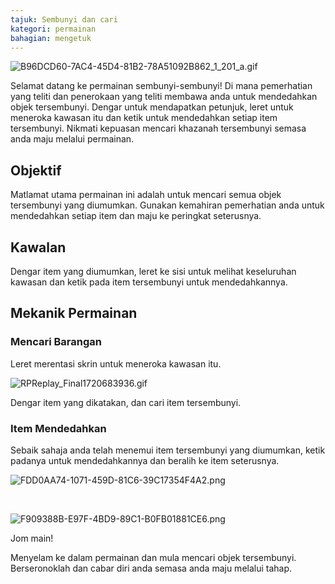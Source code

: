 ```yaml
---
tajuk: Sembunyi dan cari
kategori: permainan
bahagian: mengetuk
---
```

![B96DCD60-7AC4-45D4-81B2-78A51092B862_1_201_a.gif](https://help.Studycat.com/hc/article_attachments/34930712507545)


Selamat datang ke permainan sembunyi-sembunyi! Di mana pemerhatian yang teliti dan penerokaan yang teliti membawa anda untuk mendedahkan objek tersembunyi. Dengar untuk mendapatkan petunjuk, leret untuk meneroka kawasan itu dan ketik untuk mendedahkan setiap item tersembunyi. Nikmati kepuasan mencari khazanah tersembunyi semasa anda maju melalui permainan.


## Objektif


Matlamat utama permainan ini adalah untuk mencari semua objek tersembunyi yang diumumkan. Gunakan kemahiran pemerhatian anda untuk mendedahkan setiap item dan maju ke peringkat seterusnya.


## Kawalan


Dengar item yang diumumkan, leret ke sisi untuk melihat keseluruhan kawasan dan ketik pada item tersembunyi untuk mendedahkannya.


## Mekanik Permainan


### Mencari Barangan


Leret merentasi skrin untuk meneroka kawasan itu. 


![RPReplay_Final1720683936.gif](https://help.Studycat.com/hc/article_attachments/34930712511513)


Dengar item yang dikatakan, dan cari item tersembunyi.


### Item Mendedahkan


Sebaik sahaja anda telah menemui item tersembunyi yang diumumkan, ketik padanya untuk mendedahkannya dan beralih ke item seterusnya.


![FDD0AA74-1071-459D-81C6-39C17354F4A2.png](https://help.Studycat.com/hc/article_attachments/34783745782809)


 


![F909388B-E97F-4BD9-89C1-B0FB01881CE6.png](https://help.Studycat.com/hc/article_attachments/34783721841177)


Jom main!


Menyelam ke dalam permainan dan mula mencari objek tersembunyi. Berseronoklah dan cabar diri anda semasa anda maju melalui tahap.